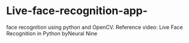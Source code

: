 # Live-face-recognition-app-
face recognition using python and OpenCV. Reference video: Live Face Recognition in Python byNeural Nine

